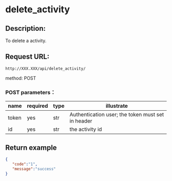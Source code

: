# delete_activity

## Description:
 To delete a activity.

## Request URL:
`http://XXX.XXX/api/delete_activity/`

method: POST

### POST parameters：
| name            | required | type             | illustrate                                       |
|-----------------|---------|------------------|--------------------------------------------------|
| token           | yes     | str              | Authentication user; the token must set in header |
| id     | yes     | str              | the activity id                            |





## Return example
```json
{
   "code":"1",
   "message":"success"
}
```
